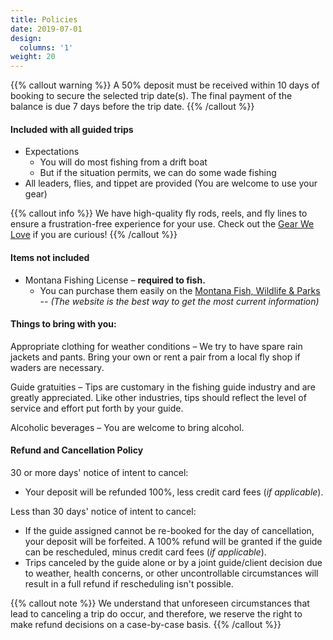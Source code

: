 ```yaml
---
title: Policies
date: 2019-07-01
design:
  columns: '1'
weight: 20
---
```


{{% callout warning %}}
A 50% deposit must be received within 10 days of booking to secure the selected trip date(s). The final payment of the balance is due 7 days before the trip date.
{{% /callout %}}

#### Included with all guided trips

- Expectations
  - You will do most fishing from a drift boat
  - But if the situation permits, we can do some wade fishing
- All leaders, flies, and tippet are provided (You are welcome to use your gear)

{{% callout info %}}
We have high-quality fly rods, reels, and fly lines to ensure a frustration-free experience for your use.
Check out the [Gear We Love](/gear-we-love/) if you are curious!
{{% /callout %}}

#### Items not included

- Montana Fishing License – **required to fish.**
  - You can purchase them easily on the [Montana Fish, Wildlife & Parks](https://fwp.mt.gov/fish/license/) -- _(The website is the best way to get the most current information)_

#### Things to bring with you:

Appropriate clothing for weather conditions – We try to have spare rain jackets and pants. Bring your own or rent a pair from a local fly shop if waders are necessary.

Guide gratuities – Tips are customary in the fishing guide industry and are greatly appreciated. Like other industries, tips should reflect the level of service and effort put forth by your guide.

Alcoholic beverages – You are welcome to bring alcohol.

#### Refund and Cancellation Policy

30 or more days' notice of intent to cancel:

- Your deposit will be refunded 100%, less credit card fees (_if applicable_).

Less than 30 days' notice of intent to cancel:

- If the guide assigned cannot be re-booked for the day of cancellation, your deposit will be forfeited. A 100% refund will be granted if the guide can be rescheduled, minus credit card fees (_if applicable_).
- Trips canceled by the guide alone or by a joint guide/client decision due to weather, health concerns, or other uncontrollable circumstances will result in a full refund if rescheduling isn't possible.

{{% callout note %}}
We understand that unforeseen circumstances that lead to canceling a trip do occur, and therefore, we reserve the right to make refund decisions on a case-by-case basis.
{{% /callout %}}

